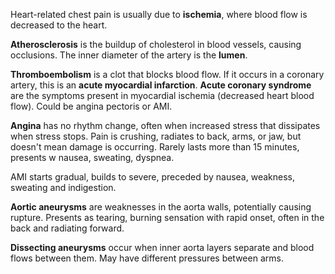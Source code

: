 Heart-related chest pain is usually due to **ischemia**, where blood flow is decreased to the heart.

**Atherosclerosis** is the buildup of cholesterol in blood vessels, causing occlusions. The inner diameter of the artery is the **lumen**.

**Thromboembolism** is a clot that blocks blood flow. If it occurs in a coronary artery, this is an **acute myocardial infarction**. **Acute coronary syndrome** are the symptoms present in myocardial ischemia (decreased heart blood flow). Could be angina pectoris or AMI. 

**Angina** has no rhythm change, often when increased stress that dissipates when stress stops.  Pain is crushing, radiates to back, arms, or jaw, but doesn't mean damage is occurring. Rarely lasts more than 15 minutes, presents w nausea, sweating, dyspnea. 

AMI starts gradual, builds to severe, preceded by nausea, weakness, sweating and indigestion.

**Aortic aneurysms** are weaknesses in the aorta walls, potentially causing rupture. Presents as tearing, burning sensation with rapid onset, often in the back and radiating forward.

**Dissecting aneurysms** occur when inner aorta layers separate and blood flows between them. May have different pressures between arms.